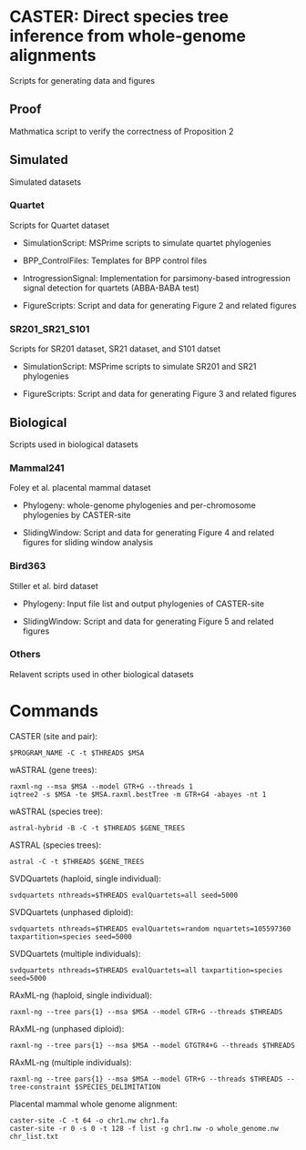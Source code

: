 # CASTER: Direct species tree inference from whole-genome alignments
Scripts for generating data and figures

## Proof
Mathmatica script to verify the correctness of Proposition 2

## Simulated
Simulated datasets

### Quartet
Scripts for Quartet dataset

- SimulationScript: MSPrime scripts to simulate quartet phylogenies

- BPP_ControlFiles: Templates for BPP control files

- IntrogressionSignal: Implementation for parsimony-based introgression signal detection for quartets (ABBA-BABA test)

- FigureScripts: Script and data for generating Figure 2 and related figures

### SR201_SR21_S101
Scripts for SR201 dataset, SR21 dataset, and S101 datset

- SimulationScript: MSPrime scripts to simulate SR201 and SR21 phylogenies

- FigureScripts: Script and data for generating Figure 3 and related figures

## Biological
Scripts used in biological datasets

### Mammal241
Foley et al. placental mammal dataset

- Phylogeny: whole-genome phylogenies and per-chromosome phylogenies by CASTER-site

- SlidingWindow: Script and data for generating Figure 4 and related figures for sliding window analysis

### Bird363
Stiller et al. bird dataset

- Phylogeny: Input file list and output phylogenies of CASTER-site

- SlidingWindow: Script and data for generating Figure 5 and related figures

### Others
Relavent scripts used in other biological datasets

# Commands

CASTER (site and pair):

```
$PROGRAM_NAME -C -t $THREADS $MSA
```

wASTRAL (gene trees):

```
raxml-ng --msa $MSA --model GTR+G --threads 1
iqtree2 -s $MSA -te $MSA.raxml.bestTree -m GTR+G4 -abayes -nt 1
```

wASTRAL (species tree):

```
astral-hybrid -B -C -t $THREADS $GENE_TREES
```

ASTRAL (species trees):

```
astral -C -t $THREADS $GENE_TREES
```

SVDQuartets (haploid, single individual):

```
svdquartets nthreads=$THREADS evalQuartets=all seed=5000
```

SVDQuartets (unphased diploid):

```
svdquartets nthreads=$THREADS evalQuartets=random nquartets=105597360 taxpartition=species seed=5000
```

SVDQuartets (multiple individuals):

```
svdquartets nthreads=$THREADS evalQuartets=all taxpartition=species seed=5000
```

RAxML-ng (haploid, single individual):

```
raxml-ng --tree pars{1} --msa $MSA --model GTR+G --threads $THREADS
```

RAxML-ng (unphased diploid):

```
raxml-ng --tree pars{1} --msa $MSA --model GTGTR4+G --threads $THREADS
```

RAxML-ng (multiple individuals):

```
raxml-ng --tree pars{1} --msa $MSA --model GTR+G --threads $THREADS --tree-constraint $SPECIES_DELIMITATION
```

Placental mammal whole genome alignment:

```
caster-site -C -t 64 -o chr1.nw chr1.fa
caster-site -r 0 -s 0 -t 128 -f list -g chr1.nw -o whole_genome.nw chr_list.txt
```
